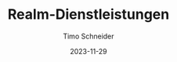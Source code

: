 ---
# This is the title of the article
title: Realm-Dienstleistungen
# This is the icon of the page
icon: operate
# This control sidebar order
order: 0
# Set author
author: Timo Schneider
# Set writing time
date: 2023-11-29
# A page can have multiple categories
category: Realm-Administration
# A page can have multiple tags
tag:
- Realm
- Administration
- Service
# this page is sticky in article list
sticky: false
# this page will appear in starred articles
star: false
# You can customize footer content
footer: Entwickelt von der interdisziplinären Biomaterial- und Datenbank Frankfurt (iBDF)
# You can customize copyright content
copyright: false
---